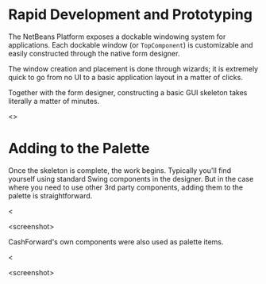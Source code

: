 # Rapid Development and Prototyping #

The NetBeans Platform exposes a dockable windowing system for applications. Each dockable window (or `TopComponent`) is customizable and easily constructed through the native form designer.

The window creation and placement is done through wizards; it is extremely quick to go from no UI to a basic application layout in a matter of clicks.

Together with the form designer, constructing a basic GUI skeleton takes literally a matter of minutes.

<<screen shot>>

# Adding to the Palette #

Once the skeleton is complete, the work begins. Typically you'll find yourself using standard Swing components in the designer. But in the case where you need to use other 3rd party components, adding them to the palette is straightforward.

<

&lt;screenshot&gt;

>

CashForward's own components were also used as palette items.

<

&lt;screenshot&gt;

>